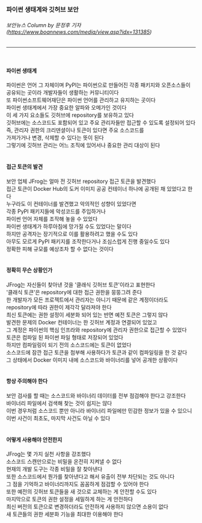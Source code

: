### 파이썬 생태계와 깃허브 보안
###### 보안뉴스 Column by 문정후 기자 (https://www.boannews.com/media/view.asp?idx=131385)
---   
<br>

#### 파이썬 생태계
파이썬은 언어 그 자체이며 PyPI는 파이썬으로 만들어진 각종 패키지와 오픈소스들이   
공유되는 곳이라 개발자들이 생활하는 커뮤니티이다   
또 파이썬소프트웨어재단은 파이썬 언어를 관리하고 유지하는 곳이다   
파이썬 생태계에서 가장 중요한 알파와 오메가인 것이다   
이 세 가지 요소들도 깃허브에 repository를 보유하고 있다   
깃허브에는 소스코드도 포함되어 있고 주요 관리자들만 접근할 수 있도록 설정되어 있다   
즉, 관리자 권한의 크리덴셜이나 토큰이 있다면 주요 소스코드를  
가져가거나 변경, 삭제할 수 있다는 뜻이 된다   
그렇기에 깃허브 관리는 어느 조직에 있어서나 중요한 관리 대상이 된다   
<br>

#### 접근 토큰의 발견
보안 업체 JFrog는 얼마 전 깃허브 repository 접근 토큰을 발견했다   
접근 토큰이 Docker Hub의 도커 이미지 공공 컨테이너 하나에 공개된 채 있었다고 한다   
누구라도 이 컨테이너를 발견했고 악의적인 성향이 있었다면   
각종 PyPI 패키지들에 악성코드를 주입하거나   
파이썬 언어 자체를 조작해 놓을 수 있었다   
파이썬 생태계가 하루아침에 망가질 수도 있었다는 말이다   
하지만 공격자는 장기적으로 이를 활용하려고 했을 수도 있다   
아무도 모르게 PyPI 패키지를 조작한다거나 조심스럽게 진행 중일수도 있다   
정확한 피해 규모를 예상조차 할 수 없다는 것이다   
<br>

#### 정확히 무슨 상황인가
JFrog는 자신들이 찾아낸 것을 '클래식 깃허브 토큰'이라고 표현한다   
'클래식 토큰'은 repository에 대한 접근 권한을 뭉뚱그려 준다   
한 개발자가 모든 프로젝트에서 관리자는 아니기 때문에 같은 계정이더라도   
repository에 따라 권한이 제각각 달라져야 한다   
최신 토큰에는 권한 설정이 세분화 되어 있는 반면 예전 토큰은 그렇지 않다   
발견한 문제의 Docker 컨테이너는 한 깃허브 계정과 연결되어 있었고   
그 계정은 파이썬의 핵심 인프라와 repository에 관리자 권한으로 접근할 수 있었다   
토큰은 컴파일 된 파이썬 파일 형태로 저장되어 있었다   
하지만 컴파일링이 되기 전의 소스코드에는 토큰이 없었다   
소스코드에 잠깐 접근 토큰을 첨부해 사용하다가 토큰과 같이 컴파일링을 한 것 같다   
그 상태에서 Docker 이미지 내에 소스코드와 바이너리를 넣어 공개한 상황이다   
<br>

#### 항상 주의해야 한다
보안 검사를 할 때는 소스코드와 바이너리 데이터를 전부 점검해야 한다고 강조한다   
바이너리 파일에서 검색해 찾는 것이 쉽지는 않다   
이번 경우처럼 소스코드 뿐만 아니라 바이너리 파일에만 민감한 정보가 있을 수 있으니   
이번 사건이 최초도, 마지막 사건도 아닐 수 있다   
<br>

#### 어떻게 사용해야 안전한지
JFrog는 몇 가지 실천 사항을 강조했다   
소스코드 스캔만으로는 비밀을 온전히 지켜낼 수 없다   
현재의 개발 도구는 각종 비밀을 잘 찾아낸다   
또한 소스코드에서 뭔가를 찾아낸다고 해서 유출이 전부 차단되는 것도 아니다   
그 점을 기억하고 바이너리까지도 꼼꼼하게 점검할 수 있어야 한다   
또한 예전의 깃허브 토큰들을 새 것으로 교체하는 게 안전할 수도 있다   
마지막으로 토큰의 권한 설정을 세밀하게 하는 게 안전하다   
최신 버전의 토큰으로 변경하더라도 안전하게 사용하지 않으면 소용이 없다   
새 토큰들의 권한 세분화 기능을 최대한 이용해야 한다   
<br>
